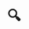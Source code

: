 ---
title: "🔍" # in any language you want
layout: "search" # is necessary
url: "/search"
description: "Looking for something?"
summary: "search"
---